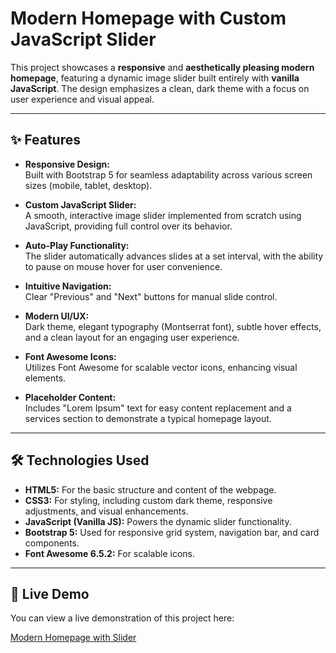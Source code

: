 # Modern Homepage with Custom JavaScript Slider

This project showcases a **responsive** and **aesthetically pleasing modern homepage**, featuring a dynamic image slider built entirely with **vanilla JavaScript**. The design emphasizes a clean, dark theme with a focus on user experience and visual appeal.

---

## ✨ Features

- **Responsive Design:**  
  Built with Bootstrap 5 for seamless adaptability across various screen sizes (mobile, tablet, desktop).

- **Custom JavaScript Slider:**  
  A smooth, interactive image slider implemented from scratch using JavaScript, providing full control over its behavior.

- **Auto-Play Functionality:**  
  The slider automatically advances slides at a set interval, with the ability to pause on mouse hover for user convenience.

- **Intuitive Navigation:**  
  Clear "Previous" and "Next" buttons for manual slide control.

- **Modern UI/UX:**  
  Dark theme, elegant typography (Montserrat font), subtle hover effects, and a clean layout for an engaging user experience.

- **Font Awesome Icons:**  
  Utilizes Font Awesome for scalable vector icons, enhancing visual elements.

- **Placeholder Content:**  
  Includes "Lorem Ipsum" text for easy content replacement and a services section to demonstrate a typical homepage layout.

---

## 🛠️ Technologies Used

- **HTML5:** For the basic structure and content of the webpage.
- **CSS3:** For styling, including custom dark theme, responsive adjustments, and visual enhancements.
- **JavaScript (Vanilla JS):** Powers the dynamic slider functionality.
- **Bootstrap 5:** Used for responsive grid system, navigation bar, and card components.
- **Font Awesome 6.5.2:** For scalable icons.

---

## 🚀 Live Demo

You can view a live demonstration of this project here:

[Modern Homepage with Slider](https://slider-js-tau.vercel.app/)
